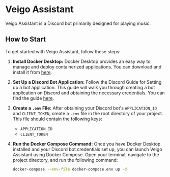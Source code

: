 # Veigo Assistant

Veigo Assistant is a Discord bot primarily designed for playing music.

## How to Start

To get started with Veigo Assistant, follow these steps:

1. **Install Docker Desktop:** Docker Desktop provides an easy way to manage and deploy containerized applications. You can download and install it from [here](https://www.docker.com/products/docker-desktop).

2. **Set Up a Discord Bot Application:**
   Follow the Discord Guide for Setting up a bot application. This guide will walk you through creating a bot application on Discord and obtaining the necessary credentials. You can find the guide [here](https://discordjs.guide/preparations/setting-up-a-bot-application.html#creating-your-bot).

3. **Create a `.env` File:**
   After obtaining your Discord bot's `APPLICATION_ID` and `CLIENT_TOKEN`, create a `.env` file in the root directory of your project. This file should contain the following keys:
   - `APPLICATION_ID`
   - `CLIENT_TOKEN`

4. **Run the Docker Compose Command:**
   Once you have Docker Desktop installed and your Discord bot credentials set up, you can launch Veigo Assistant using Docker Compose. Open your terminal, navigate to the project directory, and run the following command:
   ```bash
   docker-compose --env-file docker-compose.env up -d
